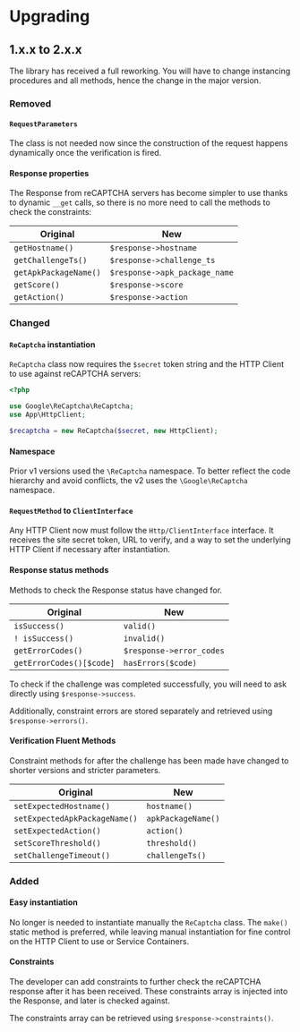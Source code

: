 # Upgrading

## 1.x.x to 2.x.x

The library has received a full reworking. You will have to change instancing procedures and all methods, hence the change in the major version. 

### Removed 

#### `RequestParameters`

The class is not needed now since the construction of the request happens dynamically once the verification is fired.

#### Response properties

The Response from reCAPTCHA servers has become simpler to use thanks to dynamic `__get` calls, so there is no more need to call the methods to check the constraints:

| Original | New |
|---|---|
| `getHostname()` | `$response->hostname`  |
| `getChallengeTs()` | `$response->challenge_ts` |
| `getApkPackageName()` | `$response->apk_package_name` |
| `getScore()` | `$response->score` |
| `getAction()` | `$response->action` |

### Changed 

#### `ReCaptcha` instantiation

`ReCaptcha` class now requires the `$secret` token string and the HTTP Client to use against reCAPTCHA servers:

```php
<?php

use Google\ReCaptcha\ReCaptcha;
use App\HttpClient;

$recaptcha = new ReCaptcha($secret, new HttpClient);
``` 

#### Namespace

Prior v1 versions used the `\ReCaptcha` namespace. To better reflect the code hierarchy and avoid conflicts, the v2 uses the `\Google\ReCaptcha` namespace. 

#### `RequestMethod` to `ClientInterface`

Any HTTP Client now must follow the `Http/ClientInterface` interface. It receives the site secret token, URL to verify, and a way to set the underlying HTTP Client if necessary after instantiation.

#### Response status methods

Methods to check the Response status have changed for.

| Original | New |
|---|---|
| `isSuccess()` | `valid()`  |
| `! isSuccess()` | `invalid()` |
| `getErrorCodes()` | `$response->error_codes` |
| `getErrorCodes()[$code]` | `hasErrors($code)` |

To check if the challenge was completed successfully, you will need to ask directly using `$response->success`.

Additionally, constraint errors are stored separately and retrieved using `$response->errors()`.

#### Verification Fluent Methods

Constraint methods for after the challenge has been made have changed to shorter versions and stricter parameters.

| Original | New |
|---|---|
| `setExpectedHostname()` | `hostname()` |
| `setExpectedApkPackageName()` | `apkPackageName()` |
| `setExpectedAction()` | `action()` |
| `setScoreThreshold()` | `threshold()` |
| `setChallengeTimeout()` | `challengeTs()` |

### Added

#### Easy instantiation

No longer is needed to instantiate manually the `ReCaptcha` class. The `make()` static method is preferred, while leaving manual instantiation for fine control on the HTTP Client to use or Service Containers.

#### Constraints

The developer can add constraints to further check the reCAPTCHA response after it has been received. These constraints array is injected into the Response, and later is checked against.

The constraints array can be retrieved using `$response->constraints()`.